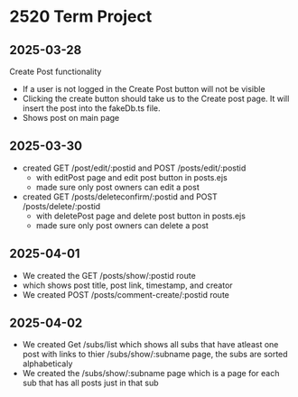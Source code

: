 # 2520 Term Project

## 2025-03-28

Create Post functionality

- If a user is not logged in the Create Post button will not be visible
- Clicking the create button should take us to the Create post page. It will insert the post into the fakeDb.ts file.
- Shows post on main page

## 2025-03-30

- created GET /post/edit/:postid and POST /posts/edit/:postid
    -  with editPost page and edit post button in posts.ejs
    - made sure only post owners can edit a post
- created GET /posts/deleteconfirm/:postid and POST /posts/delete/:postid
    - with deletePost page and delete post button in posts.ejs
    - made sure only post owners can delete a post

## 2025-04-01

- We created the GET /posts/show/:postid route
- which shows post title, post link, timestamp, and creator
- We created POST /posts/comment-create/:postid route

## 2025-04-02

- We created Get /subs/list which shows all subs that have atleast one post with links to thier /subs/show/:subname page, the subs are sorted alphabeticaly
- We created the /subs/show/:subname page which is a page for each sub that has all posts just in that sub

